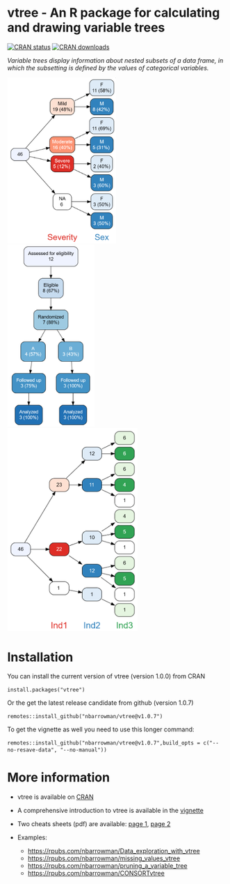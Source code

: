 vtree - An R package for calculating and drawing variable trees
=====

[![CRAN
status](http://www.r-pkg.org/badges/version/vtree)](https://cran.r-project.org/package=vtree)
[![CRAN
downloads](https://cranlogs.r-pkg.org/badges/grand-total/vtree)](https://cranlogs.r-pkg.org/badges/grand-total/vtree)

*Variable trees display information about nested subsets of a data frame, in which the subsetting is defined by the values of categorical variables.*

<img src="https://github.com/nbarrowman/vtree/blob/master/cheatsheets/png/v1.png" width="250">&nbsp;&nbsp;&nbsp;&nbsp;&nbsp;&nbsp;&nbsp;&nbsp;&nbsp;&nbsp;&nbsp;&nbsp;&nbsp;&nbsp;&nbsp;&nbsp;&nbsp;<img src="https://github.com/nbarrowman/vtree/blob/master/cheatsheets/png/t7.png" width="200">&nbsp;&nbsp;&nbsp;&nbsp;&nbsp;&nbsp;&nbsp;<img src="https://github.com/nbarrowman/vtree/blob/master/cheatsheets/png/t1.png" width="300">

# Installation

You can install the current version of vtree (version 1.0.0) from CRAN

```
install.packages("vtree")
```

Or the get the latest release candidate from github (version 1.0.7)

```
remotes::install_github("nbarrowman/vtree@v1.0.7")
```

To get the vignette as well you need to use this longer command:

```
remotes::install_github("nbarrowman/vtree@v1.0.7",build_opts = c("--no-resave-data", "--no-manual"))
```

# More information

* vtree is available on [CRAN](https://cran.r-project.org/package=vtree)

* A comprehensive introduction to vtree is available in the [vignette](https://cran.r-project.org/web/packages/vtree/vignettes/vtree.html)

* Two cheats sheets (pdf) are available: [page 1](https://github.com/nbarrowman/vtree/blob/master/cheatsheets/vtree_cheatsheet_v0.0.8.pdf), [page 2](https://github.com/nbarrowman/vtree/blob/master/cheatsheets/vtree_cheatsheet_page2.pdf)

* Examples: 
    * https://rpubs.com/nbarrowman/Data_exploration_with_vtree
    * https://rpubs.com/nbarrowman/missing_values_vtree
    * https://rpubs.com/nbarrowman/pruning_a_variable_tree
    * https://rpubs.com/nbarrowman/CONSORTvtree

